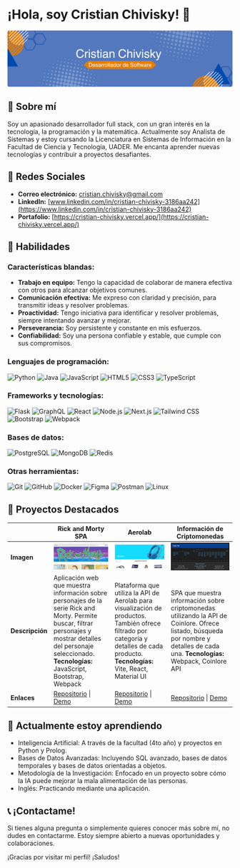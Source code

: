 # ¡Hola, soy Cristian Chivisky! 👋
![Portada GitHub](./img/portada.png)


## 🌟 Sobre mí

Soy un apasionado desarrollador full stack, con un gran interés en la tecnología, la programación y la matemática. Actualmente soy Analista de Sistemas y estoy cursando la Licenciatura en Sistemas de Información en la Facultad de Ciencia y Tecnología, UADER. Me encanta aprender nuevas tecnologías y contribuir a proyectos desafiantes.


## 🔗 Redes Sociales

- **Correo electrónico:** [cristian.chivisky@gmail.com](mailto:cristian.chivisky@gmail.com)
- **LinkedIn:** [www.linkedin.com/in/cristian-chivisky-3186aa242](https://www.linkedin.com/in/cristian-chivisky-3186aa242)
- **Portafolio:** [https://cristian-chivisky.vercel.app/](https://cristian-chivisky.vercel.app/)


## 🚀 Habilidades

### Características blandas:

- **Trabajo en equipo:** Tengo la capacidad de colaborar de manera efectiva con otros para alcanzar objetivos comunes.
- **Comunicación efectiva:** Me expreso con claridad y precisión, para transmitir ideas y resolver problemas.
- **Proactividad:** Tengo iniciativa para identificar y resolver problemas, siempre intentando avanzar y mejorar.
- **Perseverancia:** Soy persistente y constante en mis esfuerzos.
- **Confiabilidad:** Soy una persona confiable y estable, que cumple con sus compromisos.

### Lenguajes de programación:

![Python](https://img.shields.io/badge/-Python-3776AB?style=flat&logo=python&logoColor=white)
![Java](https://img.shields.io/badge/-Java-007396?style=flat&logo=java&logoColor=white)
![JavaScript](https://img.shields.io/badge/-JavaScript-F7DF1E?style=flat&logo=javascript&logoColor=white)
![HTML5](https://img.shields.io/badge/-HTML5-E34F26?style=flat&logo=html5&logoColor=white)
![CSS3](https://img.shields.io/badge/-CSS3-1572B6?style=flat&logo=css3&logoColor=white)
![TypeScript](https://img.shields.io/badge/-TypeScript-3178C6?style=flat&logo=typescript&logoColor=white)

### Frameworks y tecnologías:

![Flask](https://img.shields.io/badge/-Flask-000000?style=flat&logo=flask&logoColor=white)
![GraphQL](https://img.shields.io/badge/-GraphQL-E10098?style=flat&logo=graphql&logoColor=white)
![React](https://img.shields.io/badge/-React-61DAFB?style=flat&logo=react&logoColor=white)
![Node.js](https://img.shields.io/badge/-Node.js-339933?style=flat&logo=nodedotjs&logoColor=white)
![Next.js](https://img.shields.io/badge/-Next.js-000000?style=flat&logo=nextdotjs&logoColor=white)
![Tailwind CSS](https://img.shields.io/badge/-Tailwind%20CSS-38B2AC?style=flat&logo=tailwind-css&logoColor=white)
![Bootstrap](https://img.shields.io/badge/-Bootstrap-563D7C?style=flat&logo=bootstrap&logoColor=white)
![Webpack](https://img.shields.io/badge/-Webpack-8DD6F9?style=flat&logo=webpack&logoColor=white)

### Bases de datos:

![PostgreSQL](https://img.shields.io/badge/-PostgreSQL-336791?style=flat&logo=postgresql&logoColor=white)
![MongoDB](https://img.shields.io/badge/-MongoDB-47A248?style=flat&logo=mongodb&logoColor=white)
![Redis](https://img.shields.io/badge/-Redis-DC382D?style=flat&logo=redis&logoColor=white)

### Otras herramientas:

![Git](https://img.shields.io/badge/-Git-F05032?style=flat&logo=git&logoColor=white)
![GitHub](https://img.shields.io/badge/-GitHub-181717?style=flat&logo=github&logoColor=white)
![Docker](https://img.shields.io/badge/-Docker-2496ED?style=flat&logo=docker&logoColor=white)
![Figma](https://img.shields.io/badge/-Figma-F24E1E?style=flat&logo=figma&logoColor=white)
![Postman](https://img.shields.io/badge/-Postman-FF6C37?style=flat&logo=postman&logoColor=white)
![Linux](https://img.shields.io/badge/-Linux-FCC624?style=flat&logo=linux&logoColor=black)


## 📂 Proyectos Destacados

| | Rick and Morty SPA | Aerolab | Información de Criptomonedas |
|---|-------------------|---------|-----------------------------|
| **Imagen** | <img src="./img/rick&morty.png" alt="Rick and Morty Character Info" width="250" /> | <img src="./img/aerolab.png" alt="Aerolab" width="250" /> | <img src="./img/cripto-spa.png" alt="Cripto SPA" width="250" /> |
| **Descripción** | Aplicación web que muestra información sobre personajes de la serie Rick and Morty. Permite buscar, filtrar personajes y mostrar detalles del personaje seleccionado. **Tecnologías:** JavaScript, Bootstrap, Webpack | Plataforma que utiliza la API de Aerolab para visualización de productos. También ofrece filtrado por categoría y detalles de cada producto. **Tecnologías:** Vite, React, Material UI | SPA que muestra información sobre criptomonedas utilizando la API de Coinlore. Ofrece listado, búsqueda por nombre y detalles de cada una. **Tecnologías:** Webpack, Coinlore API |
| **Enlaces** | [Repositorio](https://github.com/cristianchivisky/Cientifico-SPA.git) \| [Demo](https://66afddb23cf2b4f33bb520db--resonant-centaur-46cbaf.netlify.app/) | [Repositorio](https://github.com/cristianchivisky/Aerolab-Challenge-PA.git) \| [Demo](https://animated-kringle-c4c6b2.netlify.app/) | [Repositorio](https://github.com/cristianchivisky/SPA-Coinlore.git) \| [Demo](https://66b03fad0175d3542c536643--curious-zuccutto-070623.netlify.app/) |


## 🌱 Actualmente estoy aprendiendo

- Inteligencia Artificial: A través de la facultad (4to año) y proyectos en Python y Prolog.
- Bases de Datos Avanzadas: Incluyendo SQL avanzado, bases de datos temporales y bases de datos orientadas a objetos.
- Metodología de la Investigación: Enfocado en un proyecto sobre cómo la IA puede mejorar la mala alimentación de las personas.
- Inglés: Practicando mediante una aplicación.


## 📞 ¡Contactame!

Si tienes alguna pregunta o simplemente quieres conocer más sobre mí, no dudes en contactarme. Estoy siempre abierto a nuevas oportunidades y colaboraciones.

¡Gracias por visitar mi perfil! ¡Saludos!


